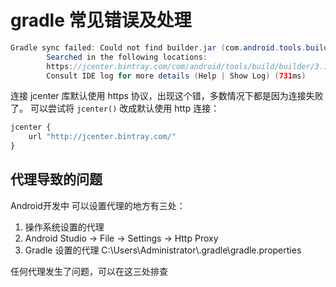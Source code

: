 # gradle 常见错误及处理


```java
Gradle sync failed: Could not find builder.jar (com.android.tools.build:builder:3.1.2).
		Searched in the following locations:
		https://jcenter.bintray.com/com/android/tools/build/builder/3.1.2/builder-3.1.2.jar
		Consult IDE log for more details (Help | Show Log) (731ms)
```

连接 jcenter 库默认使用 https 协议，出现这个错，多数情况下都是因为连接失败了。
可以尝试将 `jcenter()` 改成默认使用 http 连接：  

``` js
jcenter {
    url "http://jcenter.bintray.com/"
}
```

## 代理导致的问题

Android开发中 可以设置代理的地方有三处：  
1. 操作系统设置的代理  
2. Android Studio -> File -> Settings -> Http Proxy  
3. Gradle 设置的代理 C:\Users\Administrator\\.gradle\gradle.properties

任何代理发生了问题，可以在这三处排查